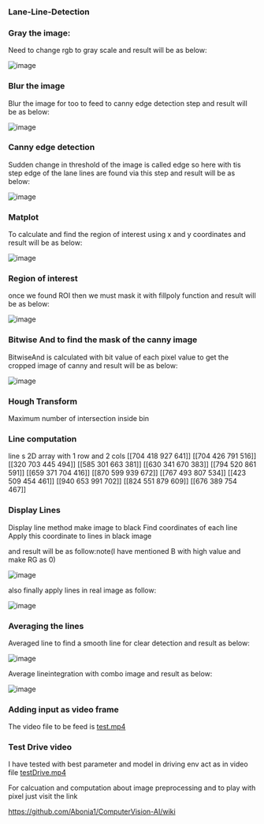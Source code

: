 ### Lane-Line-Detection

### Gray the image:
Need to change rgb to gray scale and result will be as below:

![image](https://drive.google.com/uc?export=view&id=1ROZzZ8uJ-XlI27HMeeOQv521PskbtPE9)

### Blur the image 
Blur the image for too to feed to canny edge detection step and result will be as below:

![image](https://drive.google.com/uc?export=view&id=12wfFpUb4T50Cmq8OSy-tYw2DdxX8XDyV) 

### Canny edge detection
Sudden change in threshold of the image is called edge so here with tis step edge of the lane lines are found via this step and result will be as below:

![image](https://drive.google.com/uc?export=view&id=15AVVc7RlKTNK45cwS4OA0ErrCK_DTusq)


### Matplot 
To calculate and find the region of interest using x and y coordinates and result will be as below:

![image](https://drive.google.com/uc?export=view&id=1YkR9b98xVsuHtuwZeEtwjpIElh8ZygRv)

### Region of interest

once we found ROI then we must mask it with fillpoly function and result will be as below:

![image](https://drive.google.com/uc?export=view&id=1CrO3XBOO4b8AFf30WsgDv5PM8HZKcFyU)

### Bitwise And  to find the mask of the canny image

BitwiseAnd is calculated with bit value of each pixel value to get the cropped image of canny and result will be as below:

![image](https://drive.google.com/uc?export=view&id=1kgbHIrxr_oqmcPWGNPsgVh9F3lrTTaiv)

### Hough Transform

Maximum number of intersection inside bin


### Line computation
line s 2D array with 1 row and 2 cols
[[704 418 927 641]]
[[704 426 791 516]]
[[320 703 445 494]]
[[585 301 663 381]]
[[630 341 670 383]]
[[794 520 861 591]]
[[659 371 704 416]]
[[870 599 939 672]]
[[767 493 807 534]]
[[423 509 454 461]]
[[940 653 991 702]]
[[824 551 879 609]]
[[676 389 754 467]]

### Display Lines
Display line method make image to black 
Find coordinates of each line 
Apply this coordinate to lines in black image

 and result will be as follow:note(I have mentioned B with high value and make RG as 0)
 
![image](https://drive.google.com/uc?export=view&id=1ba9wTARYmCHSLPo0LPrluW0QD0S5wJBn)
 
 also finally apply lines in real image as follow:
 
 ![image](https://drive.google.com/uc?export=view&id=1c5n6fFGTzKpwmnkZi7IzpycFj0YYu9NM)
 
 
###  Averaging  the lines

Averaged line to find a smooth line for clear detection and result as below:

![image](https://drive.google.com/uc?export=view&id=1g_YfiFAr5feZWLIM0Fjk2s4xEfyYd4C9)


Average lineintegration with combo image and result as below:

![image](https://drive.google.com/uc?export=view&id=13XY6ZMT134wwtW9ZJ3PjV9HldlJemslH)


### Adding input as video frame 

The video file to be feed is [test.mp4](https://github.com/Abonia1/Lane-Line-Detection/blob/master/test.mp4)



### Test Drive video

I have tested with best parameter and model in driving env act as in video file [testDrive.mp4](https://github.com/Abonia1/Lane-Line-Detection/blob/master/testDrive.mp4)

For calcuation and computation about image preprocessing and to play with pixel just visit the link

https://github.com/Abonia1/ComputerVision-AI/wiki


